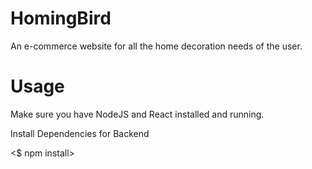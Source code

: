 # HomingBird
An e-commerce website for all the home decoration needs of the user.

# Usage
Make sure you have NodeJS and React installed and running.

Install Dependencies for Backend

<$ npm install>
